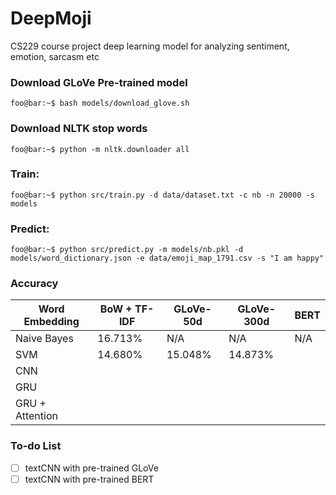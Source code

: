 # DeepMoji
CS229 course project deep learning model for analyzing sentiment, emotion, sarcasm etc

### Download GLoVe Pre-trained model
```console
foo@bar:~$ bash models/download_glove.sh
```

### Download NLTK stop words
```console
foo@bar:~$ python -m nltk.downloader all
```

### Train:
```console
foo@bar:~$ python src/train.py -d data/dataset.txt -c nb -n 20000 -s models
```

### Predict:
```console
foo@bar:~$ python src/predict.py -m models/nb.pkl -d models/word_dictionary.json -e data/emoji_map_1791.csv -s "I am happy"
```

### Accuracy
|  Word Embedding |  BoW + TF-IDF |  GLoVe-50d  | GLoVe-300d  |     BERT    |
|-----------------|---------------|-------------|-------------|-------------|
| Naive Bayes     |  16.713%      |     N/A     |   N/A       |     N/A     |
| SVM             |  14.680%      | 15.048%     | 14.873%     |
| CNN             |               |             |             |
| GRU             |               |             |             |
| GRU + Attention |               |             |             |


### To-do List
- [ ] textCNN with pre-trained GLoVe
- [ ] textCNN with pre-trained BERT
